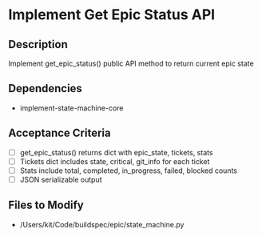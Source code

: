 # Implement Get Epic Status API

## Description
Implement get_epic_status() public API method to return current epic state

## Dependencies
- implement-state-machine-core

## Acceptance Criteria
- [ ] get_epic_status() returns dict with epic_state, tickets, stats
- [ ] Tickets dict includes state, critical, git_info for each ticket
- [ ] Stats include total, completed, in_progress, failed, blocked counts
- [ ] JSON serializable output

## Files to Modify
- /Users/kit/Code/buildspec/epic/state_machine.py
